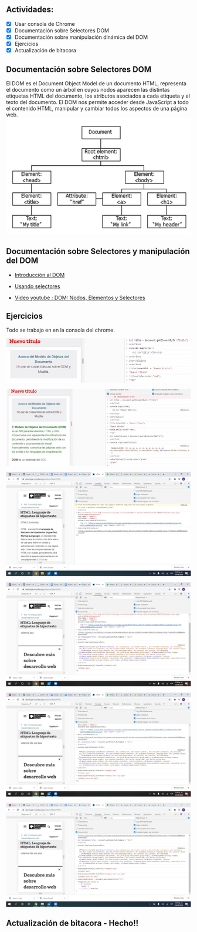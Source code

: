## Actividades:

- [x] Usar consola de Chrome
- [x] Documentación sobre Selectores DOM
- [x] Documentación sobre manipulación dinámica del DOM
- [x] Ejercicios
- [x] Actualización de bitacora

## Documentación sobre Selectores DOM
El DOM es el Document Object Model de un documento HTML, representa el documento como un árbol en cuyos nodos aparecen las distintas etiquetas HTML del documento, los atributos asociados a cada etiqueta y el texto del documento. El DOM nos permite acceder desde JavaScript a todo el contenido HTML, manipular y cambiar todos los aspectos de una página web.
![foto DOM](https://github.com/carolaverde/BOG001-profundizacion/blob/master/ejercicios%20DOM/img/DOM.png)

## Documentación sobre Selectores y manipulación del DOM
- [ Introducción al DOM](https://developer.mozilla.org/es/docs/Referencia_DOM_de_Gecko/Introducci%C3%B3n)

- [Usando selectores](https://developer.mozilla.org/es/docs/Referencia_DOM_de_Gecko/Localizando_elementos_DOM_usando_selectores)

- [Video youtube : DOM: Nodos, Elementos y Selectores](https://www.youtube.com/watch?v=zBmtmlB5b5g)

## Ejercicios

Todo se trabajo en en la consola del chrome.

![foto 1](https://github.com/carolaverde/BOG001-profundizacion/blob/master/ejercicios%20DOM/img/3.jpg)

![foto 2](https://github.com/carolaverde/BOG001-profundizacion/blob/master/ejercicios%20DOM/img/4.jpg)

![foto 3](https://github.com/carolaverde/BOG001-profundizacion/blob/master/ejercicios%20DOM/img/5.jpg)

![foto 4](https://github.com/carolaverde/BOG001-profundizacion/blob/master/ejercicios%20DOM/img/6.jpg)

![foto 5](https://github.com/carolaverde/BOG001-profundizacion/blob/master/ejercicios%20DOM/img/7.jpg)

![foto 6](https://github.com/carolaverde/BOG001-profundizacion/blob/master/ejercicios%20DOM/img/8.jpg)

## Actualización de bitacora - Hecho!!